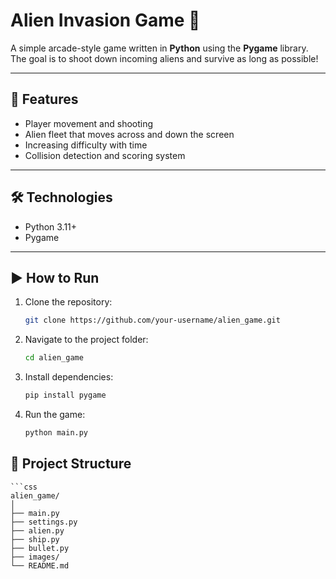 # Alien Invasion Game 👾

A simple arcade-style game written in **Python** using the **Pygame** library.  
The goal is to shoot down incoming aliens and survive as long as possible!

---

## 🚀 Features
- Player movement and shooting
- Alien fleet that moves across and down the screen
- Increasing difficulty with time
- Collision detection and scoring system

---

## 🛠️ Technologies
- Python 3.11+
- Pygame

---

## ▶️ How to Run
1. Clone the repository:
   ```bash
   git clone https://github.com/your-username/alien_game.git

2. Navigate to the project folder:
    ```bash
    cd alien_game

3. Install dependencies:
    ```bash
    pip install pygame

4. Run the game:
    ```bash
    python main.py

## 📂 Project Structure
    ```css
    alien_game/
    │
    ├── main.py
    ├── settings.py
    ├── alien.py
    ├── ship.py
    ├── bullet.py
    ├── images/
    └── README.md
